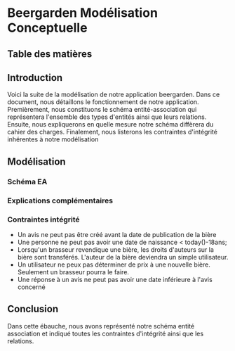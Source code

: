 # Beergarden Modélisation Conceptuelle

## Table des matières

## Introduction

Voici la suite de la modélisation de notre application beergarden. Dans ce document, nous détaillons le fonctionnement de notre application. Premièrement, nous constituons le schéma entité-association qui représentera l'ensemble des types d'entités ainsi que leurs relations. Ensuite, nous expliquerons en quelle mesure notre schéma diffèrera du cahier des charges. Finalement, nous listerons les contraintes d'intégrité inhérentes à notre modélisation 

## Modélisation

### Schéma EA

### Explications complémentaires

### Contraintes intégrité

  - Un avis ne peut pas être créé avant la date de publication de la bière
  - Une personne ne peut pas avoir une date de naissance < today()-18ans;
  - Lorsqu'un brasseur revendique une bière, les droits d'auteurs sur la bière sont transférés. L'auteur de la bière deviendra un simple utilisateur.
  - Un utilisateur ne peux pas déterminer de prix à une nouvelle bière. Seulement un brasseur pourra le faire.
  - Une réponse à un avis ne peut pas avoir une date inférieure à l'avis concerné
## Conclusion
  Dans cette ébauche, nous avons représenté notre schéma entité association et indiqué toutes les contraintes d'intégrité ainsi que les relations.
 

